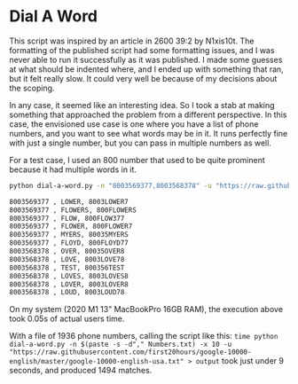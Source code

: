 # Dial A Word
This script was inspired by an article in 2600 39:2 by N1xis10t. The formatting of the published script had some formatting issues, and I was never able to run it successfully as it was published. I made some guesses at what should be indented where, and I ended up with something that ran, but it felt really slow. It could very well be because of my decisions about the scoping.

In any case, it seemed like an interesting idea. So I took a stab at making something that approached the problem from a different perspective. In this case, the envisioned use case is one where you have a list of phone numbers, and you want to see what words may be in it. It runs perfectly fine with just a single number, but you can pass in multiple numbers as well.

For a test case, I used an 800 number that used to be quite prominent because it had multiple words in it.


   ```bash
   python dial-a-word.py -n "8003569377,8003568378" -u "https://raw.githubusercontent.com/first20hours/google-10000-english/master/google-10000-english-usa.txt"

   8003569377 , LOWER, 8003LOWER7
   8003569377 , FLOWERS, 800FLOWERS
   8003569377 , FLOW, 800FLOW377
   8003569377 , FLOWER, 800FLOWER7
   8003569377 , MYERS, 80035MYERS
   8003569377 , FLOYD, 800FLOYD77
   8003568378 , OVER, 80035OVER8
   8003568378 , LOVE, 8003LOVE78
   8003568378 , TEST, 800356TEST
   8003568378 , LOVES, 8003LOVES8
   8003568378 , LOVER, 8003LOVER8
   8003568378 , LOUD, 8003LOUD78

   ```

On my system (2020 M1 13" MacBookPro 16GB RAM), the execution above took 0.05s of actual users time.

With a file of 1936 phone numbers, calling the script like this: `time python dial-a-word.py -n $(paste -s -d"," Numbers.txt) -x 10 -u "https://raw.githubusercontent.com/first20hours/google-10000-english/master/google-10000-english-usa.txt" > output` took just under 9 seconds, and produced 1494 matches.
